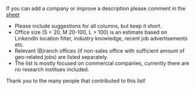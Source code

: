 If you can add a company or improve a description please comment in the [sheet](https://docs.google.com/spreadsheets/d/15I9PgaYUOqUkXoigsKD8t1Bh4XmWUJR1Yppb1I1G-Pw/edit#gid=0)


- Please include suggestions for all columns, but keep it short.
- Office size (S < 20, M 20-100, L > 100) is an estimate based on LinkendIn location filter, industry knowledge, recent job advertisements etc.
- Relevant (B)ranch offices (if non-sales office with sufficient amount of geo-related jobs) are listed separately.
- The list is mostly focused on commercial companies, currently there are no research institues included.

Thank you to the many people that contributed to this list!
